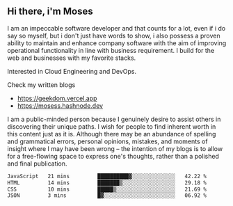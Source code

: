 ## Hi there, i'm Moses

I am an impeccable software developer and that counts for a lot, even if i do say so myself, but i don't just have words to show, i also possess a proven ability to maintain and enhance company software with the aim of improving operational functionality in line with business requirement. I build for the web and businesses with my favorite stacks.

Interested in Cloud Engineering and DevOps.

Check my written blogs
- https://geekdom.vercel.app
- https://mosess.hashnode.dev
  
I am a public-minded person because I genuinely desire to assist others in discovering their unique paths. I wish for people to find inherent worth in this content just as it is. Although there may be an abundance of spelling and grammatical errors, personal opinions, mistakes, and moments of insight where I may have been wrong – the intention of my blogs is to allow for a free-flowing space to express one's thoughts, rather than a polished and final publication.
<!--START_SECTION:waka-->

```txt
JavaScript   21 mins         ██████████▓░░░░░░░░░░░░░░   42.22 %
HTML         14 mins         ███████▒░░░░░░░░░░░░░░░░░   29.18 %
CSS          10 mins         █████▒░░░░░░░░░░░░░░░░░░░   21.69 %
JSON         3 mins          █▓░░░░░░░░░░░░░░░░░░░░░░░   06.92 %
```

<!--END_SECTION:waka-->
